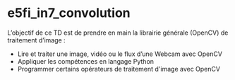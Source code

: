 # e5fi_in7_convolution
L’objectif de ce TD est de prendre en main la librairie générale (OpenCV) de traitement d’image :
  - Lire et traiter une image, vidéo ou le flux d’une Webcam avec OpenCV
  - Appliquer les compétences en langage Python
  - Programmer certains opérateurs de traitement d'image avec OpenCV

